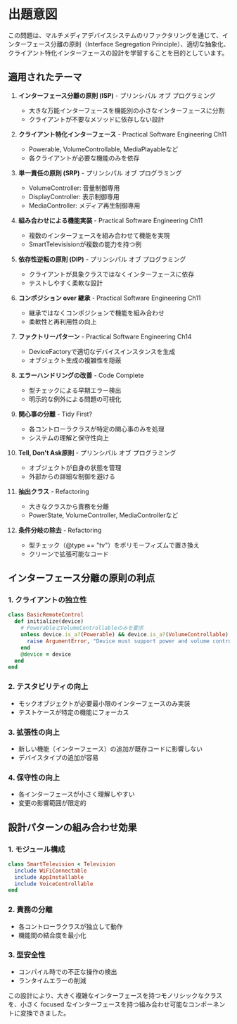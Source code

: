 # 出題意図

この問題は、マルチメディアデバイスシステムのリファクタリングを通じて、インターフェース分離の原則（Interface Segregation Principle）、適切な抽象化、クライアント特化インターフェースの設計を学習することを目的としています。

## 適用されたテーマ

1. **インターフェース分離の原則 (ISP)** - プリンシパル オブ プログラミング
   - 大きな万能インターフェースを機能別の小さなインターフェースに分割
   - クライアントが不要なメソッドに依存しない設計

2. **クライアント特化インターフェース** - Practical Software Engineering Ch11
   - Powerable, VolumeControllable, MediaPlayableなど
   - 各クライアントが必要な機能のみを依存

3. **単一責任の原則 (SRP)** - プリンシパル オブ プログラミング
   - VolumeController: 音量制御専用
   - DisplayController: 表示制御専用
   - MediaController: メディア再生制御専用

4. **組み合わせによる機能実装** - Practical Software Engineering Ch11
   - 複数のインターフェースを組み合わせて機能を実現
   - SmartTelevisisionが複数の能力を持つ例

5. **依存性逆転の原則 (DIP)** - プリンシパル オブ プログラミング
   - クライアントが具象クラスではなくインターフェースに依存
   - テストしやすく柔軟な設計

6. **コンポジション over 継承** - Practical Software Engineering Ch11
   - 継承ではなくコンポジションで機能を組み合わせ
   - 柔軟性と再利用性の向上

7. **ファクトリーパターン** - Practical Software Engineering Ch14
   - DeviceFactoryで適切なデバイスインスタンスを生成
   - オブジェクト生成の複雑性を隠蔽

8. **エラーハンドリングの改善** - Code Complete
   - 型チェックによる早期エラー検出
   - 明示的な例外による問題の可視化

9. **関心事の分離** - Tidy First?
   - 各コントローラクラスが特定の関心事のみを処理
   - システムの理解と保守性向上

10. **Tell, Don't Ask原則** - プリンシパル オブ プログラミング
    - オブジェクトが自身の状態を管理
    - 外部からの詳細な制御を避ける

11. **抽出クラス** - Refactoring
    - 大きなクラスから責務を分離
    - PowerState, VolumeController, MediaControllerなど

12. **条件分岐の除去** - Refactoring
    - 型チェック（@type == "tv"）をポリモーフィズムで置き換え
    - クリーンで拡張可能なコード

## インターフェース分離の原則の利点

### 1. **クライアントの独立性**
```ruby
class BasicRemoteControl
  def initialize(device)
    # PowerableとVolumeControllableのみを要求
    unless device.is_a?(Powerable) && device.is_a?(VolumeControllable)
      raise ArgumentError, "Device must support power and volume control"
    end
    @device = device
  end
end
```

### 2. **テスタビリティの向上**
- モックオブジェクトが必要最小限のインターフェースのみ実装
- テストケースが特定の機能にフォーカス

### 3. **拡張性の向上**
- 新しい機能（インターフェース）の追加が既存コードに影響しない
- デバイスタイプの追加が容易

### 4. **保守性の向上**
- 各インターフェースが小さく理解しやすい
- 変更の影響範囲が限定的

## 設計パターンの組み合わせ効果

### 1. **モジュール構成**
```ruby
class SmartTelevision < Television
  include WiFiConnectable
  include AppInstallable
  include VoiceControllable
end
```

### 2. **責務の分離**
- 各コントローラクラスが独立して動作
- 機能間の結合度を最小化

### 3. **型安全性**
- コンパイル時での不正な操作の検出
- ランタイムエラーの削減

この設計により、大きく複雑なインターフェースを持つモノリシックなクラスを、小さく focused なインターフェースを持つ組み合わせ可能なコンポーネントに変換できました。